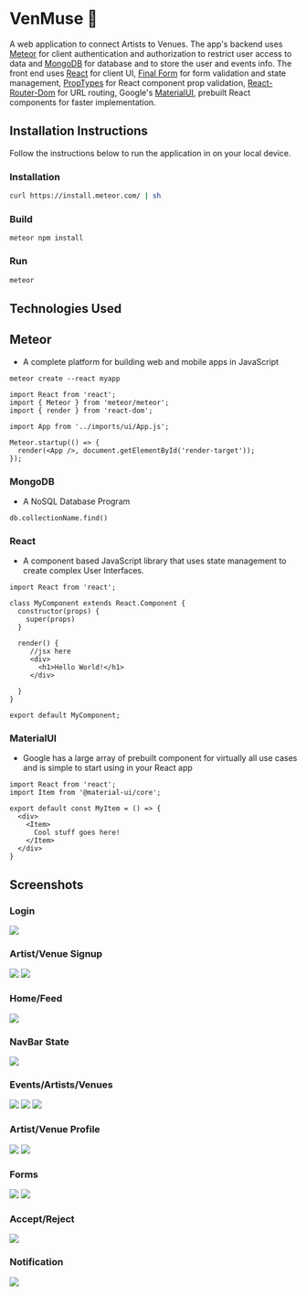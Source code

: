 # VenMuse 🎸

A web application to connect Artists to Venues. The app's backend uses [Meteor](https://www.meteor.com/) for client authentication and authorization to restrict user access to data and [MongoDB](https://www.mongodb.com/) for database and to store the user and events info. The front end uses [React](https://reactjs.org/) for client UI, [Final Form](https://final-form.org/) for form validation and state management, [PropTypes](https://www.npmjs.com/package/prop-types) for React component prop validation, [React-Router-Dom](https://reacttraining.com/react-router/web/guides/quick-start) for URL routing, Google's [MaterialUI](https://material-ui.com/), prebuilt React components for faster implementation.

## Installation Instructions

Follow the instructions below to run the application in on your local device.

### Installation

```bash
curl https://install.meteor.com/ | sh
```

### Build

```
meteor npm install
```

### Run

```bash
meteor
```

## Technologies Used

## Meteor

- A complete platform for building web and mobile apps in JavaScript

```
meteor create --react myapp
```

```
import React from 'react';
import { Meteor } from 'meteor/meteor';
import { render } from 'react-dom';

import App from '../imports/ui/App.js';

Meteor.startup(() => {
  render(<App />, document.getElementById('render-target'));
});
```

### MongoDB

- A NoSQL Database Program

```
db.collectionName.find()
```

### React

- A component based JavaScript library that uses state management to create complex User Interfaces.

```
import React from 'react';

class MyComponent extends React.Component {
  constructor(props) {
    super(props)
  }

  render() {
     //jsx here
     <div>
       <h1>Hello World!</h1>
     </div>

  }
}

export default MyComponent;
```

### MaterialUI

- Google has a large array of prebuilt component for virtually all use cases and is simple to start using in your React app

```
import React from 'react';
import Item from '@material-ui/core';

export default const MyItem = () => {
  <div>
    <Item>
      Cool stuff goes here!
    </Item>
  </div>
}
```

## Screenshots

### Login

<img src="/images/screenshot/Login.png">

### Artist/Venue Signup

<img src="/images/screenshot/Artist-Signup.png">
<img src="/images/screenshot/Venue-Signup.png">

### Home/Feed

<img src="/images/screenshot/Home-Feed.png">

### NavBar State

<img src="/images/screenshot/NavBar-State.png">

### Events/Artists/Venues

<img src="/images/screenshot/Event-Page.png">
<img src="/images/screenshot/Artist-Page.png">
<img src="/images/screenshot/Venue-Page.png">

### Artist/Venue Profile

<img src="/images/screenshot/Artist-Profile.png">
<img src="/images/screenshot/Venue-Profile.png">

### Forms

<img src="/images/screenshot/Edit-Profile-Form.png">
<img src="/images/screenshot/Submit-Event.png">

### Accept/Reject

<img src="/images/screenshot/Accept-Reject.png">

### Notification

<img src="/images/screenshot/Notification.png">
